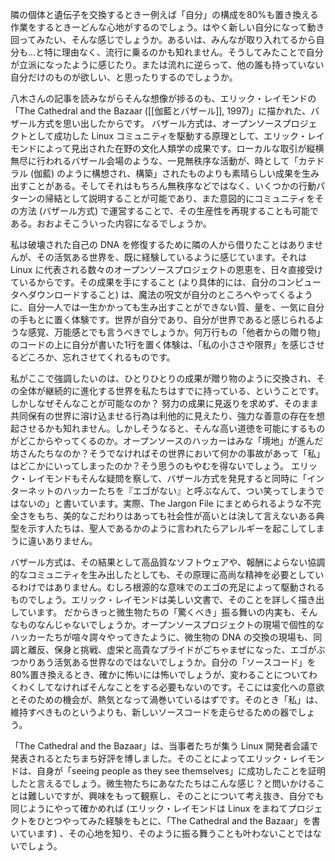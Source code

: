 
隣の個体と遺伝子を交換するときー例えば「自分」の構成を80%も置き換える作業をするときーどんな心地がするのでしょう。はやく新しい自分になって動き回ってみたい、そんな感じでしょうか。あるいは、みんなが取り入れてるから自分も…と特に理由なく、流行に乗るのかも知れません。そうしてみたことで自分が立派になったように感じたり。または流れに逆らって、他の誰も持っていない自分だけのものが欲しい、と思ったりするのでしょうか。

八木さんの記事を読みながらそんな想像が捗るのも、エリック・レイモンドの「The Cathedral and the Bazaar ([[伽藍とバザール]], 1997)」に描かれた、バザール方式を思い出したからです。
バザール方式は、オープンソースプロジェクトとして成功した Linux コミュニティを駆動する原理として、エリック・レイモンドによって見出された在野の文化人類学の成果です。ローカルな取引が縦横無尽に行われるバザール会場のような、一見無秩序な活動が、時として「カテドラル (伽藍) のように構想され、構築」されたものよりも素晴らしい成果を生み出すことがある。そしてそれはもちろん無秩序などではなく、いくつかの行動パターンの帰結として説明することが可能であり、また意図的にコミュニティをその方法 (バザール方式) で運営することで、その生産性を再現することも可能である。おおよそこういった内容になるでしょうか。

私は破壊された自己の DNA を修復するために隣の人から借りたことはありませんが、その活気ある世界を、既に経験しているように感じています。それは Linux に代表される数々のオープンソースプロジェクトの恩恵を、日々直接受けているからです。その成果を手にすること (より具体的には、自分のコンピュータへダウンロードすること) は、魔法の呪文が自分のところへやってくるように、自分一人では一生かかっても生み出すことができない質、量を、一気に自分の手もとに置く体験です。世界が自分であり、自分が世界であると感じられるような感覚、万能感とでも言うべきでしょうか。何万行もの「他者からの贈り物」のコードの上に自分が書いた1行を置く体験は、「私の小ささや限界」を感じさせるどころか、忘れさせてくれるものです。

私がここで強調したいのは、ひとりひとりの成果が贈り物のように交換され、その全体が継続的に進化する世界を私たちはすでに持っている、ということです。しかしなぜそんなことが可能なのか？
努力の成果に見返りを求めず、そのまま共同保有の世界に溶け込ませる行為は利他的に見えたり、強力な善意の存在を想起させるかも知れません。しかしそうなると、そんな高い道徳を可能にするものがどこからやってくるのか。オープンソースのハッカーはみな「境地」が進んだ坊さんたちなのか？そうでなければその世界において何かの事故があって「私」はどこかにいってしまったのか？そう思うのもやむを得ないでしょう。
エリック・レイモンドもそんな疑問を察して、バザール方式を発見すると同時に「インターネットのハッカーたちを『エゴがない』と呼ぶなんて、つい笑ってしまうではないの」と書いています。実際、The Jargon File にまとめられるような不完全さをもち、美的なこだわりはあっても社会性が高いとは決して言えないある典型を示す人たちは、聖人であるかのように言われたらアレルギーを起こしてしまうに違いありません。

バザール方式は、その結果として高品質なソフトウェアや、報酬によらない協調的なコミュニティを生み出したとしても、その原理に高尚な精神を必要としているわけではありません。むしろ根源的な意味でのエゴの充足によって駆動されるものでしょう。エリック・レイモンドは美しい文書で、そのことを詳しく描き出しています。
だからきっと微生物たちの「驚くべき」振る舞いの内実も、そんなものなんじゃないでしょうか。オープンソースプロジェクトの現場で個性的なハッカーたちが喧々諤々やってきたように、微生物の DNA の交換の現場も、同調と離反、保身と挑戦、虚栄と高貴なプライドがごちゃまぜになった、エゴがぶつかりあう活気ある世界なのではないでしょうか。自分の「ソースコード」を80%置き換えるとき、確かに怖いには怖いでしょうが、変わることについてわくわくしてなければそんなことをする必要もないのです。そこには変化への意欲とそのための機会が、熱気となって渦巻いているはずです。そのとき「私」は、維持すべきものというよりも、新しいソースコードを走らせるための器でしょう。

「The Cathedral and the Bazaar」は、当事者たちが集う Linux 開発者会議で発表されるとたちまち好評を博しました。そのことによってエリック・レイモンドは、自身が「seeing people as they see themselves」に成功したことを証明したと言えるでしょう。微生物たちにあなたたちはこんな感じ？と問いかけることは難しいですが、興味をもって観察し、そのことについて考え抜き、自分でも同じようにやって確かめれば (エリック・レイモンドは Linux をまねてプロジェクトをひとつやってみた経験をもとに、「The Cathedral and the Bazaar」を書いています) 、その心地を知り、そのように振る舞うことも叶わないことではないでしょう。